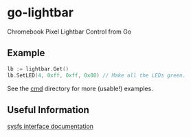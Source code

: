# go-lightbar

Chromebook Pixel Lightbar Control from Go

## Example

```go
lb := lightbar.Get()
lb.SetLED(4, 0xff, 0xff, 0x00) // Make all the LEDs green.
```

See the [cmd](https://github.com/remexre/go-lightbar/tree/master/cmd) directory for more (usable!) examples.

## Useful Information

[sysfs interface documentation](https://docs.google.com/document/d/1TXWMxkhWm72ZSdLlycWMGpUXU-IzBnra4Hlly9NWyBc/edit#)
